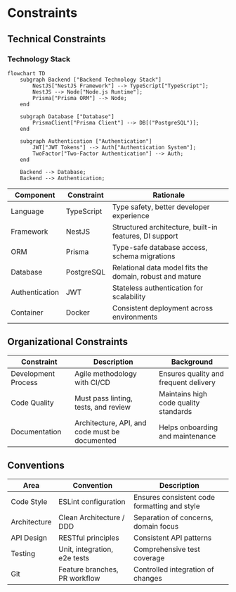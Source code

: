 # Constraints

## Technical Constraints

### Technology Stack

```mermaid
flowchart TD
    subgraph Backend ["Backend Technology Stack"]
        NestJS["NestJS Framework"] --> TypeScript["TypeScript"];
        NestJS --> Node["Node.js Runtime"];
        Prisma["Prisma ORM"] --> Node;
    end
    
    subgraph Database ["Database"]
        PrismaClient["Prisma Client"] --> DB[("PostgreSQL")];
    end
    
    subgraph Authentication ["Authentication"]
        JWT["JWT Tokens"] --> Auth["Authentication System"];
        TwoFactor["Two-Factor Authentication"] --> Auth;
    end
    
    Backend --> Database;
    Backend --> Authentication;
```

| Component | Constraint | Rationale |
|-----------|------------|------------|
| Language | TypeScript | Type safety, better developer experience |
| Framework | NestJS | Structured architecture, built-in features, DI support |
| ORM | Prisma | Type-safe database access, schema migrations |
| Database | PostgreSQL | Relational data model fits the domain, robust and mature |
| Authentication | JWT | Stateless authentication for scalability |
| Container | Docker | Consistent deployment across environments |

## Organizational Constraints

| Constraint | Description | Background |
|------------|-------------|------------|
| Development Process | Agile methodology with CI/CD | Ensures quality and frequent delivery |
| Code Quality | Must pass linting, tests, and review | Maintains high code quality standards |
| Documentation | Architecture, API, and code must be documented | Helps onboarding and maintenance |

## Conventions

| Area | Convention | Description |
|------|------------|-------------|
| Code Style | ESLint configuration | Ensures consistent code formatting and style |
| Architecture | Clean Architecture / DDD | Separation of concerns, domain focus |
| API Design | RESTful principles | Consistent API patterns |
| Testing | Unit, integration, e2e tests | Comprehensive test coverage |
| Git | Feature branches, PR workflow | Controlled integration of changes |
